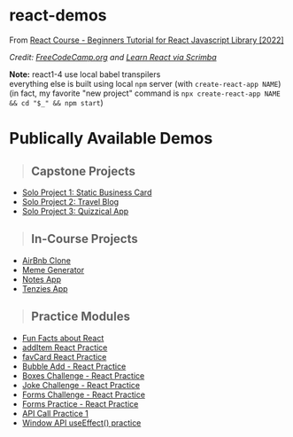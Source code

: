 # react-demos

From [React Course - Beginners Tutorial for React Javascript Library [2022]](https://www.youtube.com/watch?v=bMknfKXIFA8)

_Credit: [FreeCodeCamp.org](http://freecodecamp.org) and [Learn React via Scrimba](https://scrimba.com/learn/learnreact)_

**Note:** react1-4 use local babel transpilers  
everything else is built using local `npm` server (with `create-react-app NAME`)  
(in fact, my favorite "new project" command is `npx create-react-app NAME && cd "$_" && npm start`)

# Publically Available Demos

>## Capstone Projects
- [Solo Project 1: Static Business Card](https://react.kylemperkins.com/bizcard/)
- [Solo Project 2: Travel Blog](https://react.kylemperkins.com/traveljournal/)
- [Solo Project 3: Quizzical App](https://react.kylemperkins.com/quizzical)


>## In-Course Projects
- [AirBnb Clone](https://react.kylemperkins.com/airbnb)
- [Meme Generator](https://react.kylemperkins.com/memegenerator)
- [Notes App](https://react.kylemperkins.com/notes)
- [Tenzies App](https://react.kylemperkins.com/tenzies)


>## Practice Modules
- [Fun Facts about React](https://react.kylemperkins.com/project1)
- [addItem React Practice](https://react.kylemperkins.com/additems)
- [favCard React Practice](https://react.kylemperkins.com/favcard)
- [Bubble Add - React Practice](https://react.kylemperkins.com/bubbleadd)
- [Boxes Challenge - React Practice](https://react.kylemperkins.com/boxes)
- [Joke Challenge - React Practice](https://react.kylemperkins.com/jokes)
- [Forms Challenge - React Practice](https://react.kylemperkins.com/forms)
- [Forms Practice - React Practice](https://react.kylemperkins.com/forms-practice1)
- [API Call Practice 1](https://react.kylemperkins.com/api1)
- [Window API useEffect() practice](https://react.kylemperkins.com/window-effect)